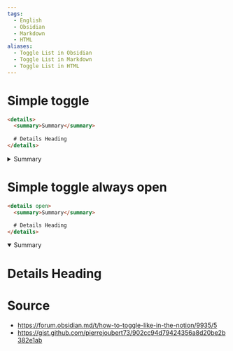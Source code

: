 ```yaml
---
tags:
  - English
  - Obsidian
  - Markdown
  - HTML
aliases:
  - Toggle List in Obsidian
  - Toggle List in Markdown
  - Toggle List in HTML
---
```

# Simple toggle
```html
<details>
  <summary>Summary</summary>
  
  # Details Heading
</details>
```
<details>
  <summary>Summary</summary>
  
  # Details Heading
</details>

# Simple toggle always open

```html
<details open>
  <summary>Summary</summary>

  # Details Heading
</details>
```

<details open>
  <summary>Summary</summary>

# Details Heading
</details>

# Source
- https://forum.obsidian.md/t/how-to-toggle-like-in-the-notion/9935/5
- https://gist.github.com/pierrejoubert73/902cc94d79424356a8d20be2b382e1ab